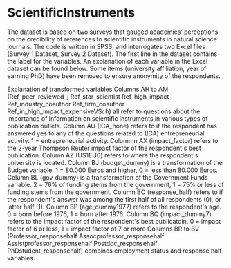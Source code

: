 # ScientificInstruments

The dataset is based on two surveys that gauged academics’ perceptions on the credibility of references to scientific instruments in natural science journals. The code is written in SPSS, and interrogates two Excel files (Survey 1 Dataset, Survey 2 Dataset). The first line in the dataset contains the label for the variables. An explanation of each variable in the Excel dataset can be found below. Some items (university affiliation, year of earning PhD) have been removed to ensure anonymity of the respondents.

Explanation of transformed variables
Columns AH to AM (Ref_peer_reviewed_j	Ref_star_scientist	Ref_high_impact	Ref_industry_coauthor	Ref_firm_coauthor	Ref_in_high_impact_expensiveVSch) all refer to questions about the importance of information on scientific instruments in various types of publication outlets.
Column AU (ICA_none) refers to if the respondent has answered yes to any of the questions related to (ICA) entrepreneurial activity. 1 = entrepreneurial activity.
Colummn AX (impact_factor) refers to the 2-year Thompson Reuter impact factor of the respondent's best publication.
Column AZ (US1EU0) refers to where the respondent's university is located.
Column BJ (budget_dummy) is a transformation of the Budget variable. 1 = 80.000 Euros and higher, 0 = less than 80.000 Euros.
Column BL (gov_dummy) is a transformation of the Government Funds variable. 2 = 76% of funding stems from the government, 1 = 75% or less of funding stems from the government.
Column BO (response_half) refers to if the respondent's answer was among the first half of all respondents (0), or latter half (1).
Column BP (age_dummy1977) refers to the respondent's age. 0 = born before 1976, 1 = born after 1976.
Column BQ (impact_dummy7) refers to the impact factor of the respondent's best publicatoin. 0 = impact factor of 6 or less, 1 = impact factor of 7 or more
Columns BR to BV (Professor_responsehalf	Assocprofessor_responsehalf	Assistprofessor_responsehalf	Postdoc_responsehalf	PhDstudent_responsehalf) combines employment status and response half variables.
